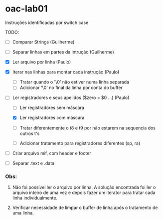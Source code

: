 # oac-lab01

Instruções identificadas por switch case


TODO:

- [ ] Comparar Strings (Guilherme)
- [ ] Separar linhas em partes da intrução (Guilherme)


- [x] Ler arquivo por linha (Paulo)
- [x] Iterar nas linhas para montar cada instrução (Paulo)
	- [ ] Tratar quando o '\0' não estiver numa linha separada
	- [ ] Adicionar '\0' no final da linha por conta do buffer
- [ ] Ler registradores e seus apelidos ($zero = $0 ...) (Paulo)
	- [ ] Ler registradores sem máscara
	- [x] Ler registradores com máscara
	- [ ] Tratar diferentemente o t8 e t9 por não estarem na sequencia dos outros t's
	- [ ] Adicionar tratamento para registradores diferentes (sp, ra)


- [ ] Criar arquivo mif, com header e footer

- [ ] Separar .text e .data

### Obs:

1. Não foi possível ler o arquivo por linha. A solução encontrada foi ler o arquivo 
inteiro de uma vez e depois fazer um iterator para tratar cada linha individualmente.

2. Verificar necessidade de limpar o buffer de linha após o tratamento de uma linha.
